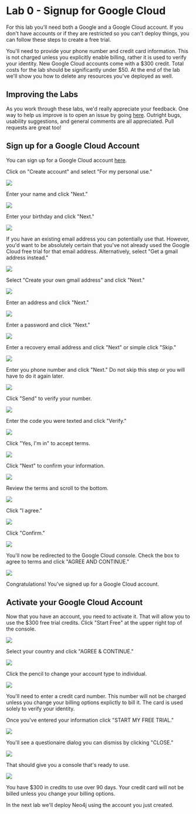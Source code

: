 # Lab 0 - Signup for Google Cloud
For this lab you'll need both a Google and a Google Cloud account.  If you don't have accounts or if they are restricted so you can't deploy things, you can follow these steps to create a free trial.

You'll need to provide your phone number and credit card information.  This is not charged unless you explicitly enable billing, rather it is used to verify your identity.  New Google Cloud accounts come with a $300 credit. Total costs for the lab should be significantly under $50. At the end of the lab we'll show you how to delete any resources you've deployed as well.

## Improving the Labs
As you work through these labs, we'd really appreciate your feedback.  One way to help us improve is to open an issue by going [here](https://github.com/neo4j-partners/hands-on-lab-neo4j-and-vertex-ai/issues).  Outright bugs, usability suggestions, and general comments are all appreciated.  Pull requests are great too!

## Sign up for a Google Cloud Account
You can sign up for a Google Cloud account [here](https://console.cloud.google.com/). 

Click on "Create account" and select "For my personal use."

![](images/01.png)

Enter your name and click "Next."

![](images/02.png)

Enter your birthday and click "Next."

![](images/03.png)

If you have an existing email address you can potentially use that.  However, you'd want to be absolutely certain that you've not already used the Google Cloud free trial for that email address.  Alternatively, select "Get a gmail address instead."  

![](images/04.png)

Select "Create your own gmail address" and click "Next."

![](images/05.png)

Enter an address and click "Next."

![](images/06.png)

Enter a password and click "Next."

![](images/07.png)

Enter a recovery email address and click "Next" or simple click "Skip."

![](images/08.png)

Enter you phone number and click "Next."  Do not skip this step or you will have to do it again later.

![](images/09.png)

Click "Send" to verify your number.

![](images/10.png)

Enter the code you were texted and click "Verify."

![](images/11.png)

Click "Yes, I'm in" to accept terms.

![](images/12.png)

Click "Next" to confirm your information.

![](images/13.png)

Review the terms and scroll to the bottom.

![](images/14.png)

Click "I agree."

![](images/15.png)

Click "Confirm."

![](images/16.png)

You'll now be redirected to the Google Cloud console.  Check the box to agree to terms and click "AGREE AND CONTINUE."

![](images/17.png)

Congratulations!  You've signed up for a Google Cloud account.

## Activate your Google Cloud Account
Now that you have an account, you need to activate it.  That will allow you to use the $300 free trial credits.  Click "Start Free" at the upper right top of the console.

![](images/18.png)

Select your country and click "AGREE & CONTINUE."

![](images/19.png)

Click the pencil to change your account type to individual.

![](images/20.png)

You'll need to enter a credit card number.  This number will not be charged unless you change your billing options explictly to bill it.  The card is used solely to verify your identity.

Once you've entered your information click "START MY FREE TRIAL."

![](images/21.png)

You'll see a questionaire dialog you can dismiss by clicking "CLOSE."

![](images/22.png)

That should give you a console that's ready to use.  

![](images/22.png)

You have $300 in credits to use over 90 days.  Your credit card will not be billed unless you change your billing options.

In the next lab we'll deploy Neo4j using the account you just created.